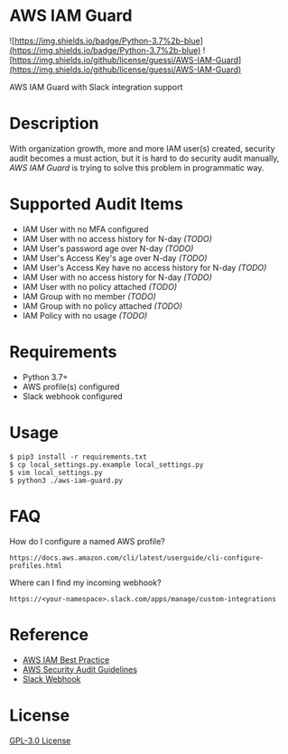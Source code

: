 # AWS IAM Guard
 
![https://img.shields.io/badge/Python-3.7%2b-blue](https://img.shields.io/badge/Python-3.7%2b-blue)
![https://img.shields.io/github/license/guessi/AWS-IAM-Guard](https://img.shields.io/github/license/guessi/AWS-IAM-Guard)

AWS IAM Guard with Slack integration support

# Description

With organization growth, more and more IAM user(s) created, security audit
becomes a must action, but it is hard to do security audit manually,
*AWS IAM Guard* is trying to solve this problem in programmatic way.

# Supported Audit Items

- IAM User with no MFA configured
- IAM User with no access history for N-day _(TODO)_
- IAM User's password age over N-day _(TODO)_
- IAM User's Access Key's age over N-day _(TODO)_
- IAM User's Access Key have no access history for N-day _(TODO)_
- IAM User with no access history for N-day _(TODO)_
- IAM User with no policy attached _(TODO)_
- IAM Group with no member _(TODO)_
- IAM Group with no policy attached _(TODO)_
- IAM Policy with no usage _(TODO)_

# Requirements

- Python 3.7+
- AWS profile(s) configured
- Slack webhook configured

# Usage

    $ pip3 install -r requirements.txt
    $ cp local_settings.py.example local_settings.py
    $ vim local_settings.py
    $ python3 ./aws-iam-guard.py

# FAQ

How do I configure a named AWS profile?

    https://docs.aws.amazon.com/cli/latest/userguide/cli-configure-profiles.html

Where can I find my incoming webhook?

    https://<your-namespace>.slack.com/apps/manage/custom-integrations

# Reference

- [AWS IAM Best Practice](https://docs.aws.amazon.com/IAM/latest/UserGuide/best-practices.html)
- [AWS Security Audit Guidelines](https://docs.aws.amazon.com/general/latest/gr/aws-security-audit-guide.html)
- [Slack Webhook](https://api.slack.com/messaging/webhooks)

# License

[GPL-3.0 License](LICENSE)
